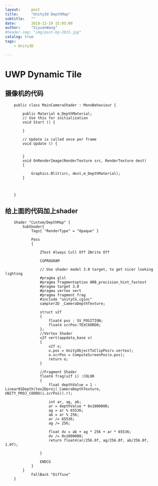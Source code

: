 ```yaml
---
layout:     post
title:      "Unity3d DepthMap" 
subtitle:   ""
date:       2018-12-19 15:05:00
author:     "SiyuanWang"
#header-img: "img/post-bg-2015.jpg"
catalog: true
tags:
    - Unity3D 

---
```

# UWP Dynamic Tile
## 摄像机的代码 

        public class MainCameraShader : MonoBehaviour {

            public Material m_DepthMaterial;
            // Use this for initialization
            void Start () {
                
            }
            
            // Update is called once per frame
            void Update () {
                

            }
            void OnRenderImage(RenderTexture src, RenderTexture dest)
            {

                Graphics.Blit(src, dest,m_DepthMaterial);
            }



        }
## 给上面的代码加上shader 
        Shader "Custom/DepthMap" {
            SubShader{
                Tags{ "RenderType" = "Opaque" }

                Pass
                {

                    ZTest Always Cull Off ZWrite Off

                    CGPROGRAM

                    // Use shader model 3.0 target, to get nicer looking lighting
                    #pragma glsl
                    #pragma fragmentoption ARB_precision_hint_fastest
                    #pragma target 3.0
                    #pragma vertex vert
                    #pragma fragment frag
                    #include "unityCG.cginc"
                    sampler2D _CameraDepthTexture;

                    struct v2f 
                    {
                        float4 pos : SV_POSITION;
                        float4 scrPos:TEXCOORD0;
                    };
                    //Vertex Shader
                    v2f vert(appdata_base v) 
                    {
                        v2f o;
                        o.pos = UnityObjectToClipPos(v.vertex);
                        o.scrPos = ComputeScreenPos(o.pos);
                        return o;
                    }

                    //Fragment Shader
                    float4 frag(v2f i) :COLOR
                    {
                        float depthValue = 1 - Linear01Depth(tex2Dproj(_CameraDepthTexture, UNITY_PROJ_COORD(i.scrPos)).r);

                        int ar, ag, ab;
                        ar = depthValue * 0x1000000;
                        ag = ar % 65536;
                        ab = ar % 256;
                        ar /= 65536;
                        ag /= 256;

                        float dv = ab + ag * 256 + ar * 65536;
                        dv /= 0x1000000;
                        return float4(ar/256.0f, ag/256.0f, ab/256.0f, 1.0f);

                    }
                    
                    ENDCG
                }
            }
                FallBack "Diffuse"
        }